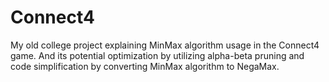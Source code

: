 # Connect4

My old college project explaining MinMax algorithm usage in the Connect4 game. And its potential optimization by utilizing alpha-beta pruning and code simplification by converting MinMax algorithm to NegaMax.


